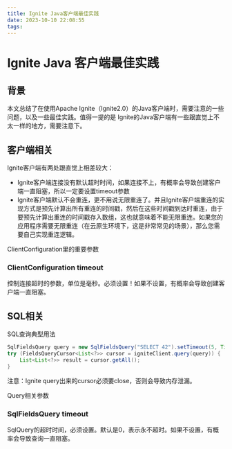```yaml
---
title: Ignite Java客户端最佳实践
date: 2023-10-10 22:08:55
tags:
---
```

<!-- toc -->

# Ignite Java 客户端最佳实践

## 背景

本文总结了在使用Apache Ignite（Ignite2.0）的Java客户端时，需要注意的一些问题，以及一些最佳实践。值得一提的是 Ignite的Java客户端有一些跟直觉上不太一样的地方，需要注意下。

## 客户端相关

Ignite客户端有两处跟直觉上相差较大：

- Ignite客户端连接没有默认超时时间，如果连接不上，有概率会导致创建客户端一直阻塞，所以一定要设置timeout参数
- Ignite客户端默认不会重连，更不用说无限重连了。并且Ignite客户端重连的实现方式是预先计算出所有重连的时间戳，然后在这些时间戳到达时重连，由于要预先计算出重连的时间戳存入数组，这也就意味着不能无限重连。如果您的应用程序需要无限重连（在云原生环境下，这是非常常见的场景），那么您需要自己实现重连逻辑。

ClientConfiguration里的重要参数

### ClientConfiguration timeout

控制连接超时的参数，单位是毫秒。必须设置！如果不设置，有概率会导致创建客户端一直阻塞。

## SQL相关

SQL查询典型用法

```java
SqlFieldsQuery query = new SqlFieldsQuery("SELECT 42").setTimeout(5, TimeUnit.SECONDS);
try (FieldsQueryCursor<List<?>> cursor = igniteClient.query(query)) {
    List<List<?>> result = cursor.getAll();
}
```

注意：Ignite query出来的cursor必须要close，否则会导致内存泄漏。

Query相关参数

### SqlFieldsQuery timeout

SqlQuery的超时时间，必须设置。默认是0，表示永不超时。如果不设置，有概率会导致查询一直阻塞。

